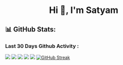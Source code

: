 <div align="left" background-color="black">
<h1 align="center">Hi 👋, I'm Satyam</h1>
 
## 📊 GitHub Stats:
### Last 30 Days Github Activity :
![](https://github-readme-activity-graph.vercel.app/graph?username=satya-supercluster&bg_color=21232a&color=a8eeff&line=61dafb&point=f0fcff&area=true&hide_border=false)
![](http://github-profile-summary-cards.vercel.app/api/cards/profile-details?username=satya-supercluster&theme=github_dark)
![](http://github-profile-summary-cards.vercel.app/api/cards/stats?username=satya-supercluster&theme=github_dark)
![](http://github-profile-summary-cards.vercel.app/api/cards/productive-time?username=satya-supercluster&theme=github_dark&utcOffset=8)
![](https://github-readme-stats-eight-theta.vercel.app/api/top-langs/?username=satya-supercluster&layout=compact&langs_count=10&&theme=react)
[![GitHub Streak](https://github-readme-streak-stats.herokuapp.com?user=satya-supercluster&theme=github-dark)](https://git.io/streak-stats)
</div>
